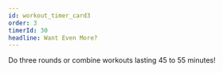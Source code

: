 ```yaml
---
id: workout_timer_card3
order: 3
timerId: 30
headline: Want Even More?
---
```


Do three rounds or combine workouts lasting 45 to 55 minutes!
